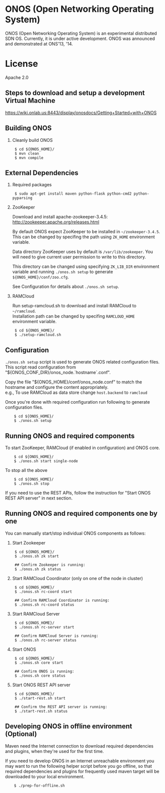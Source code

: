 ONOS (Open Networking Operating System)
=======================================

ONOS (Open Networking Operating System) is an experimental distributed
SDN OS. Currently, it is under active development. ONOS was announced
and demonstrated at ONS'13, '14.

License
=======
Apache 2.0


Steps to download and setup a development Virtual Machine
---------------------------------------------------------

https://wiki.onlab.us:8443/display/onosdocs/Getting+Started+with+ONOS

Building ONOS
-------------

1. Cleanly build ONOS

        $ cd ${ONOS_HOME}/
        $ mvn clean
        $ mvn compile

External Dependencies
---------------------
1. Required packages

        $ sudo apt-get install maven python-flask python-cmd2 python-pyparsing

2. ZooKeeper

    Download and install apache-zookeeper-3.4.5:
    http://zookeeper.apache.org/releases.html
    
    By default ONOS expect ZooKeeper to be installed in `~/zookeeper-3.4.5`.  
    This can be changed by specifing the path using `ZK_HOME` environment variable.
    
    Data directory ZooKeeper uses by default is `/var/lib/zookeeper`.
    You will need to give current user permission to write to this directory.
    
    This directory can be changed using specifying `ZK_LIB_DIR` environment variable and 
    running `./onos.sh setup` to generate `${ONOS_HOME}/conf/zoo.cfg`.
    
    See Configuration for details about `./onos.sh setup`.

3. RAMCloud

    Run setup-ramcloud.sh to download and install RAMCloud to `~/ramcloud`.  
    Installation path can be changed by specifing `RAMCLOUD_HOME` environment variable.

        $ cd ${ONOS_HOME}/
        $ ./setup-ramcloud.sh
    
Configuration
-------------
`./onos.sh setup` script is used to generate ONOS related configuration files.
This script read configuration from "${ONOS_CONF_DIR}/onos_node.\`hostname\`.conf".

Copy the file "${ONOS_HOME}/conf/onos_node.conf" to match the hostname and configure 
the content appropriately.  
 e.g., To use RAMCloud as data store change `host.backend` to `ramcloud`

Once you're done with required configuration run following to generate configuration files.

        $ cd ${ONOS_HOME}/
        $ ./onos.sh setup


Running ONOS and required components
------------------------------------
To start ZooKeeper, RAMCloud (if enabled in configuration) and ONOS core.

        $ cd ${ONOS_HOME}/
        $ ./onos.sh start single-node

To stop all the above

        $ cd ${ONOS_HOME}/
        $ ./onos.sh stop

If you need to use the REST APIs, follow the instruction for
"Start ONOS REST API server" in next section.

Running ONOS and required components one by one
-----------------------------------------------
You can manually start/stop individual ONOS components as follows:

1. Start Zookeeper

        $ cd ${ONOS_HOME}/
        $ ./onos.sh zk start

        ## Confirm Zookeeper is running:
        $ ./onos.sh zk status

2. Start RAMCloud Coordinator (only on one of the node in cluster)

        $ cd ${ONOS_HOME}/
        $ ./onos.sh rc-coord start

        ## Confirm RAMCloud Coordinator is running:
        $ ./onos.sh rc-coord status

3. Start RAMCloud Server

        $ cd ${ONOS_HOME}/
        $ ./onos.sh rc-server start

        ## Confirm RAMCloud Server is running:
        $ ./onos.sh rc-server status

4. Start ONOS

        $ cd ${ONOS_HOME}/
        $ ./onos.sh core start

        ## Confirm ONOS is running:
        $ ./onos.sh core status

5. Start ONOS REST API server

        $ cd ${ONOS_HOME}/
        $ ./start-rest.sh start

        ## Confirm the REST API server is running:
        $ ./start-rest.sh status


Developing ONOS in offline environment (Optional)
---------------------------------------------------------------------------

Maven need the Internet connection to download required dependencies and plugins,
when they're used for the first time.

If you need to develop ONOS in an Internet unreachable environment
you may want to run the following helper script before you go offline,
so that required dependencies and plugins for frequently used maven target will be
downloaded to your local environment.

        $ ./prep-for-offline.sh

